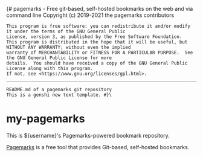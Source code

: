 {#
    pagemarks - Free git-based, self-hosted bookmarks on the web and via command line
    Copyright (c) 2019-2021 the pagemarks contributors

    This program is free software: you can redistribute it and/or modify it under the terms of the GNU General Public
    License, version 3, as published by the Free Software Foundation.
    This program is distributed in the hope that it will be useful, but WITHOUT ANY WARRANTY; without even the implied
    warranty of MERCHANTABILITY or FITNESS FOR A PARTICULAR PURPOSE.  See the GNU General Public License for more
    details.  You should have received a copy of the GNU General Public License along with this program.
    If not, see <https://www.gnu.org/licenses/gpl.html>.
    ________________________________________________________________________________________________________________

    README.md of a pagemarks git repository
    This is a genshi new text template. #}\
# my-pagemarks

This is ${username}'s Pagemarks-powered bookmark repository.

[Pagemarks](https://pagemarks.org) is a free tool that provides Git-based, self-hosted bookmarks.
